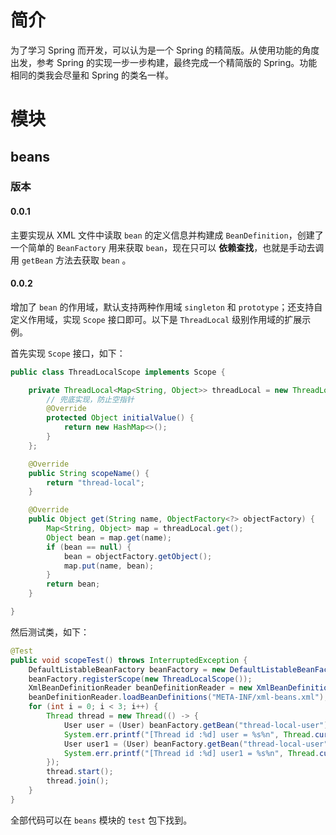 # 简介
为了学习 Spring 而开发，可以认为是一个 Spring 的精简版。从使用功能的角度出发，参考 Spring 的实现一步一步构建，最终完成一个精简版的 Spring。功能相同的类我会尽量和 Spring 的类名一样。

# 模块

## beans

### 版本

#### 0.0.1

主要实现从 XML 文件中读取 `bean` 的定义信息并构建成 `BeanDefinition`，创建了一个简单的 `BeanFactory` 用来获取 `bean`，现在只可以 **依赖查找**，也就是手动去调用 `getBean` 方法去获取 `bean` 。

#### 0.0.2

增加了 `bean` 的作用域，默认支持两种作用域 `singleton` 和 `prototype`；还支持自定义作用域，实现 `Scope` 接口即可。以下是 `ThreadLocal` 级别作用域的扩展示例。

首先实现 `Scope` 接口，如下：

```java
public class ThreadLocalScope implements Scope {

    private ThreadLocal<Map<String, Object>> threadLocal = new ThreadLocal() {
        // 兜底实现，防止空指针
        @Override
        protected Object initialValue() {
            return new HashMap<>();
        }
    };

    @Override
    public String scopeName() {
        return "thread-local";
    }

    @Override
    public Object get(String name, ObjectFactory<?> objectFactory) {
        Map<String, Object> map = threadLocal.get();
        Object bean = map.get(name);
        if (bean == null) {
            bean = objectFactory.getObject();
            map.put(name, bean);
        }
        return bean;
    }

}
```

然后测试类，如下：

```java
@Test
public void scopeTest() throws InterruptedException {
    DefaultListableBeanFactory beanFactory = new DefaultListableBeanFactory();
    beanFactory.registerScope(new ThreadLocalScope());
    XmlBeanDefinitionReader beanDefinitionReader = new XmlBeanDefinitionReader(beanFactory);
    beanDefinitionReader.loadBeanDefinitions("META-INF/xml-beans.xml");
    for (int i = 0; i < 3; i++) {
        Thread thread = new Thread(() -> {
            User user = (User) beanFactory.getBean("thread-local-user");
            System.err.printf("[Thread id :%d] user = %s%n", Thread.currentThread().getId(), user.getClass().getName() + "@" + Integer.toHexString(user.hashCode()));
            User user1 = (User) beanFactory.getBean("thread-local-user");
            System.err.printf("[Thread id :%d] user1 = %s%n", Thread.currentThread().getId(), user1.getClass().getName() + "@" + Integer.toHexString(user1.hashCode()));
        });
        thread.start();
        thread.join();
    }
}
```

全部代码可以在 `beans` 模块的 `test` 包下找到。